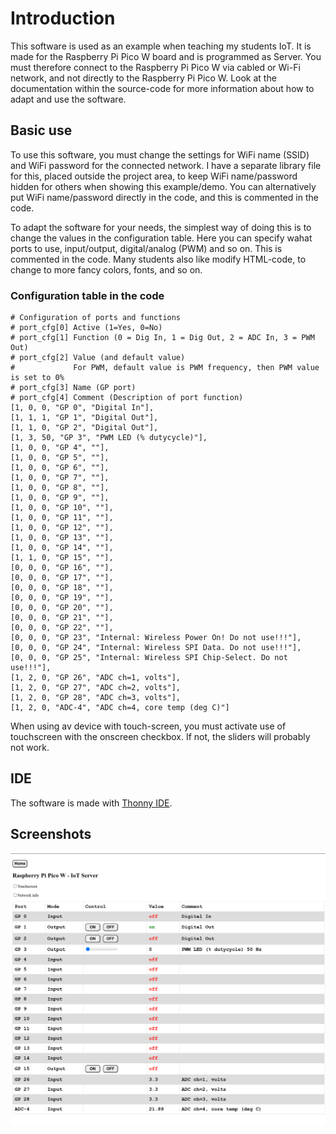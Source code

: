 # Introduction

This software is used as an example when teaching my students IoT. It is made for the Raspberry Pi Pico W board and is programmed as Server. You must therefore connect to the Raspberry Pi Pico W via cabled or Wi-Fi network, and not directly to the Raspberry Pi Pico W. Look at the documentation within the source-code for more information about how to adapt and use the software.

## Basic use

To use this software, you must change the settings for WiFi name (SSID) and WiFi password for the connected network. I have a separate library file for this, placed outside the project area, to keep WiFi name/password hidden for others when showing this example/demo. You can alternatively put WiFi name/password directly in the code, and this is commented in the code.

To adapt the software for your needs, the simplest way of doing this is to change the values in the configuration table. Here you can specify wahat ports to use, input/output, digital/analog (PWM) and so on. This is commented in the code. Many students also like modify HTML-code, to change to more fancy colors, fonts, and so on.

### Configuration table in the code

    # Configuration of ports and functions
    # port_cfg[0] Active (1=Yes, 0=No)
    # port_cfg[1] Function (0 = Dig In, 1 = Dig Out, 2 = ADC In, 3 = PWM Out)
    # port_cfg[2] Value (and default value)
    #             For PWM, default value is PWM frequency, then PWM value is set to 0%
    # port_cfg[3] Name (GP port)
    # port_cfg[4] Comment (Description of port function)
    [1, 0, 0, "GP 0", "Digital In"],
    [1, 1, 1, "GP 1", "Digital Out"],
    [1, 1, 0, "GP 2", "Digital Out"],
    [1, 3, 50, "GP 3", "PWM LED (% dutycycle)"],
    [1, 0, 0, "GP 4", ""],
    [1, 0, 0, "GP 5", ""],
    [1, 0, 0, "GP 6", ""],
    [1, 0, 0, "GP 7", ""],
    [1, 0, 0, "GP 8", ""],
    [1, 0, 0, "GP 9", ""],
    [1, 0, 0, "GP 10", ""],
    [1, 0, 0, "GP 11", ""],
    [1, 0, 0, "GP 12", ""],
    [1, 0, 0, "GP 13", ""],
    [1, 0, 0, "GP 14", ""],
    [1, 1, 0, "GP 15", ""],
    [0, 0, 0, "GP 16", ""],
    [0, 0, 0, "GP 17", ""],
    [0, 0, 0, "GP 18", ""],
    [0, 0, 0, "GP 19", ""],
    [0, 0, 0, "GP 20", ""],
    [0, 0, 0, "GP 21", ""],
    [0, 0, 0, "GP 22", ""],
    [0, 0, 0, "GP 23", "Internal: Wireless Power On! Do not use!!!"],
    [0, 0, 0, "GP 24", "Internal: Wireless SPI Data. Do not use!!!"],
    [0, 0, 0, "GP 25", "Internal: Wireless SPI Chip-Select. Do not use!!!"],
    [1, 2, 0, "GP 26", "ADC ch=1, volts"],
    [1, 2, 0, "GP 27", "ADC ch=2, volts"],
    [1, 2, 0, "GP 28", "ADC ch=3, volts"],
    [1, 2, 0, "ADC-4", "ADC ch=4, core temp (deg C)"]

When using av device with touch-screen, you must activate use of touchscreen with the onscreen checkbox. If not, the sliders will probably not work.

## IDE

The software is made with [Thonny IDE](https://thonny.org/).

## Screenshots

![Raspberry-Pi-Pico-W-IoT-Server](Raspberry-Pi-Pico-W-IoT-Server.png)
